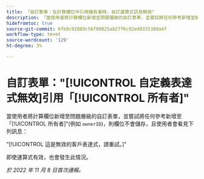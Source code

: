 ```yaml
---
title: 「自訂表單：在計算欄位中引用擁有者時，自訂運算式訊息無效"
description: 「當使用者將計算欄位新增至問題層級的自訂表單，並嘗試將任何參考新增至擁有者時（例如'ownerID'），欄位不會儲存，且使用者會看見下列訊息：這是無效的客戶表達式，請重試。」
hidefromtoc: true
source-git-commit: 6fb8c92089c56f00825ab27f6c92ed9335380a4f
workflow-type: tm+mt
source-wordcount: '129'
ht-degree: 3%

---
```



# 自訂表單：&quot;[!UICONTROL 自定義表達式無效]引用「[!UICONTROL 所有者]&quot;

當使用者將計算欄位新增至問題層級的自訂表單，並嘗試將任何參考新增至「[!UICONTROL 所有者]&quot;(例如 `ownerID`)，則欄位不會儲存，且使用者會看見下列訊息：

&quot;[!UICONTROL 這是無效的客戶表達式，請重試。]&quot;

即使運算式有效，也會發生此情況。

_於 2022 年 11 月 8 日首次通報。_

